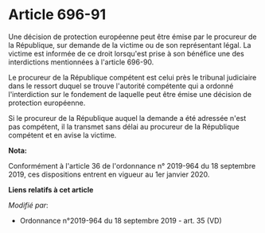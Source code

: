 # Article 696-91

Une décision de protection européenne peut être émise par le procureur de la République, sur demande de la victime ou de son
représentant légal. La victime est informée de ce droit lorsqu'est prise à son bénéfice une des interdictions mentionnées à
l'article 696-90. 

Le procureur de la République compétent est celui près le   tribunal judiciaire dans le ressort duquel se trouve l'autorité
compétente qui a ordonné l'interdiction sur le fondement de laquelle peut être émise une décision de protection européenne. 

Si le procureur de la République auquel la demande a été adressée n'est pas compétent, il la transmet sans délai au procureur
de la République compétent et en avise la victime.

**Nota:**

Conformément à l'article 36 de l'ordonnance n° 2019-964 du 18 septembre 2019, ces dispositions entrent en vigueur au 1er
janvier 2020.

**Liens relatifs à cet article**

_Modifié par_:

  - Ordonnance n°2019-964 du 18 septembre 2019 - art. 35 (VD)
